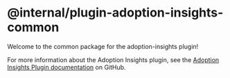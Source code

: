 # @internal/plugin-adoption-insights-common

Welcome to the common package for the adoption-insights plugin!

For more information about the Adoption Insights plugin, see the [Adoption Insights Plugin documentation](https://github.com/redhat-developer/rhdh-plugins/tree/main/workspaces/adoption-insights/plugins/adoption-insights) on GitHub.
